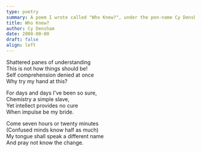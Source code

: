 ```yaml
---
type: poetry
summary: A poem I wrote called "Who Knew?", under the pen-name Cy Densham.
title: Who Knew?
author: Cy Densham
date: 2008-00-00
draft: false
align: left
---
```


Shattered panes of understanding\
This is not how things should be!\
Self comprehension denied at once\
Why try my hand at this?

For days and days I've been so sure,\
Chemistry a simple slave,\
Yet intellect provides no cure\
When impulse be my bride.

Come seven hours or twenty minutes\
(Confused minds know half as much)\
My tongue shall speak a different name\
And pray not know the change.
